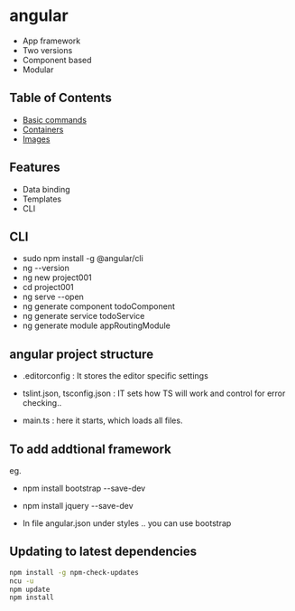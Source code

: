 # angular

* App framework
* Two versions
* Component based
* Modular


## Table of Contents

   * [Basic commands](#Basic-commands)
   * [Containers](#Containers)
   * [Images](#Images)


## Features

* Data binding
* Templates
* CLI

## CLI
- sudo npm install -g @angular/cli
- ng --version
- ng new project001
- cd project001
- ng serve --open 
- ng generate component todoComponent
- ng generate service todoService
- ng generate module appRoutingModule



## angular project structure
- .editorconfig : It stores the editor specific settings

- tslint.json, tsconfig.json : IT sets how TS will work and control for error checking..

- main.ts : here it starts, which loads all files.


## To add addtional framework
eg. 
-  npm install bootstrap --save-dev
-  npm install jquery --save-dev


- In file angular.json   under styles .. you can use bootstrap

## Updating to latest dependencies
```sh
npm install -g npm-check-updates
ncu -u
npm update
npm install
```

